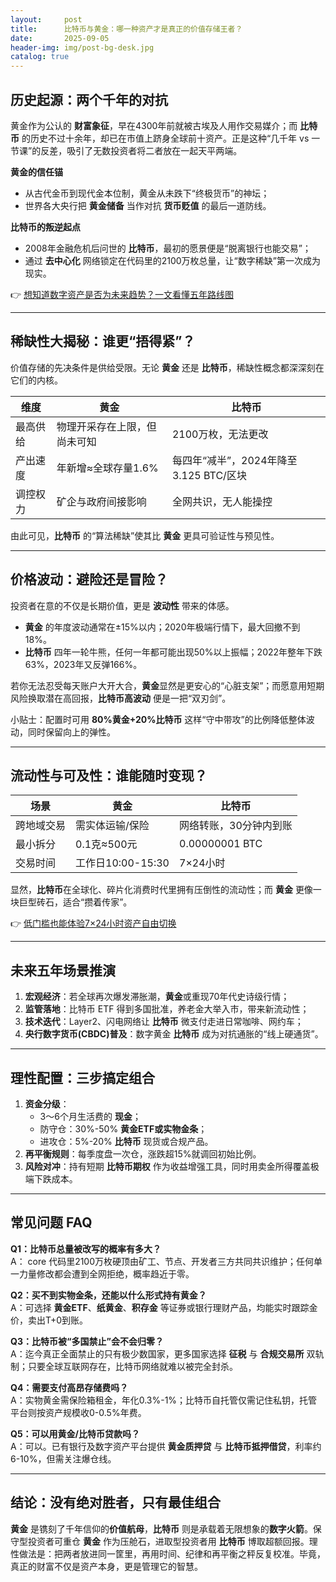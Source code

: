```yaml
---
layout:     post
title:      比特币与黄金：哪一种资产才是真正的价值存储王者？
date:       2025-09-05
header-img: img/post-bg-desk.jpg
catalog: true
---
```


## 历史起源：两个千年的对抗
黄金作为公认的 **财富象征**，早在4300年前就被古埃及人用作交易媒介；而 **比特币** 的历史不过十余年，却已在市值上跻身全球前十资产。正是这种“几千年 vs 一节课”的反差，吸引了无数投资者将二者放在一起天平两端。

**黄金的信任锚**  
- 从古代金币到现代金本位制，黄金从未跌下“终极货币”的神坛；  
- 世界各大央行把 **黄金储备** 当作对抗 **货币贬值** 的最后一道防线。  

**比特币的叛逆起点**  
- 2008年金融危机后问世的 **比特币**，最初的愿景便是“脱离银行也能交易”；  
- 通过 **去中心化** 网络锁定在代码里的2100万枚总量，让“数字稀缺”第一次成为现实。

👉 [想知道数字资产是否为未来趋势？一文看懂五年路线图](https://okxdog.com/)

---

## 稀缺性大揭秘：谁更“捂得紧”？
价值存储的先决条件是供给受限。无论 **黄金** 还是 **比特币**，稀缺性概念都深深刻在它们的内核。

| 维度 | 黄金 | 比特币
|---|---|---
最高供给 | 物理开采存在上限，但尚未可知 | 2100万枚，无法更改  
产出速度 | 年新增≈全球存量1.6% | 每四年“减半”，2024年降至3.125 BTC/区块  
调控权力 | 矿企与政府间接影响 | 全网共识，无人能操控  

由此可见，**比特币** 的“算法稀缺”使其比 **黄金** 更具可验证性与预见性。

---

## 价格波动：避险还是冒险？
投资者在意的不仅是长期价值，更是 **波动性** 带来的体感。

- **黄金** 的年度波动通常在±15%以内；2020年极端行情下，最大回撤不到18%。  
- **比特币** 四年一轮牛熊，任何一年都可能出现50%以上振幅；2022年整年下跌63%，2023年又反弹166%。  

若你无法忍受每天账户大开大合，**黄金**显然是更安心的“心脏支架”；而愿意用短期风险换取潜在高回报，**比特币高波动** 便是一把“双刃剑”。  

小贴士：配置时可用 **80%黄金+20%比特币** 这样“守中带攻”的比例降低整体波动，同时保留向上的弹性。

---

## 流动性与可及性：谁能随时变现？
| 场景 | 黄金 | 比特币
|---|---|---
跨地域交易| 需实体运输/保险| 网络转账，30分钟内到账  
最小拆分| 0.1克≈500元| 0.00000001 BTC  
交易时间| 工作日10:00-15:30| 7×24小时  

显然，**比特币**在全球化、碎片化消费时代里拥有压倒性的流动性；而 **黄金** 更像一块巨型砖石，适合“攒着传家”。

👉 [低门槛也能体验7×24小时资产自由切换](https://okxdog.com/)

---

## 未来五年场景推演
1. **宏观经济**：若全球再次爆发滞胀潮，**黄金**或重现70年代史诗级行情；  
2. **监管落地**：比特币 ETF 得到多国批准，养老金大举入市，带来新流动性；  
3. **技术迭代**：Layer2、闪电网络让 **比特币** 微支付走进日常咖啡、网约车；  
4. **央行数字货币(CBDC)普及**：数字黄金 **比特币** 成为对抗通胀的“线上硬通货”。

---

## 理性配置：三步搞定组合
1. **资金分级**：  
   - 3～6个月生活费的 **现金**；  
   - 防守仓：30%-50% **黄金ETF或实物金条**；  
   - 进攻仓：5%-20% **比特币** 现货或合规产品。  
2. **再平衡规则**：每季度盘一次仓，涨跌超15%就调回初始比例。  
3. **风险对冲**：持有短期 **比特币期权** 作为收益增强工具，同时用卖金所得覆盖极端下跌成本。

---

## 常见问题 FAQ

**Q1：比特币总量被改写的概率有多大？**  
A： core 代码里2100万枚硬顶由矿工、节点、开发者三方共同共识维护；任何单一力量修改都会遭到全网拒绝，概率趋近于零。

**Q2：买不到实物金条，还能以什么形式持有黄金？**  
A：可选择 **黄金ETF**、**纸黄金**、**积存金** 等证券或银行理财产品，均能实时跟踪金价，卖出T+0到账。

**Q3：比特币被“多国禁止”会不会归零？**  
A：迄今真正全面禁止的只有极少数国家，更多国家选择 **征税** 与 **合规交易所** 双轨制；只要全球互联网存在，比特币网络就难以被完全封杀。

**Q4：需要支付高昂存储费吗？**  
A：实物黄金需保险箱租金，年化0.3%-1%；比特币自托管仅需记住私钥，托管平台则按资产规模收0-0.5%年费。

**Q5：可以用黄金/比特币贷款吗？**  
A：可以。已有银行及数字资产平台提供 **黄金质押贷** 与 **比特币抵押借贷**，利率约6-10%，但需关注爆仓线。

---

## 结论：没有绝对胜者，只有最佳组合
**黄金** 是镌刻了千年信仰的**价值航母**，**比特币** 则是承载着无限想象的**数字火箭**。保守型投资者可重仓 **黄金** 作为压舱石，进取型投资者用 **比特币** 博取超额回报。理性做法是：把两者放进同一筐里，再用时间、纪律和再平衡之秤反复校准。毕竟，真正的财富不仅是资产本身，更是管理它的智慧。